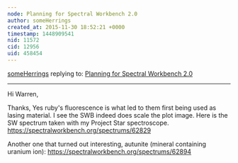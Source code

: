 ```yaml
---
node: Planning for Spectral Workbench 2.0
author: someHerrings
created_at: 2015-11-30 18:52:21 +0000
timestamp: 1448909541
nid: 11572
cid: 12956
uid: 458454
---
```




[someHerrings](../profile/someHerrings) replying to: [Planning for Spectral Workbench 2.0](../notes/warren/02-10-2015/planning-for-spectral-workbench-2-0)

----
Hi Warren,

Thanks,  Yes ruby's fluorescence is what led to them first being used as lasing material.   I see the SWB indeed does scale the plot image.
Here is the SW spectrum taken with my Project Star spectroscope.
https://spectralworkbench.org/spectrums/62829

Another one that turned out interesting, autunite (mineral containing uranium ion):
https://spectralworkbench.org/spectrums/62894